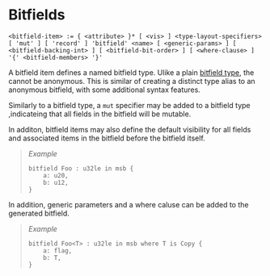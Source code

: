 # Bitfields
```
<bitfield-item> := { <attribute> }* [ <vis> ] <type-layout-specifiers> [ 'mut' ] [ 'record' ] 'bitfield' <name> [ <generic-params> ] [ <bitfield-backing-int> ] [ <bitfield-bit-order> ] [ <where-clause> ] '{' <bitfield-members> '}'
```

A bitfield item defines a named bitfield type.
Ulike a plain [bitfield type], the cannot be anonymous.
This is similar of creating a distinct type alias to an anonymous bitfield, with some additional syntax features.

Similarly to a bitfield type, a `mut` specifier may be added to a bitfield type ,indicateing that all fields in the bitfield will be mutable.

In additon, bitfield items may also define the default visibility for all fields and associated items in the bitfield before the bitfield itself.

> _Example_
> ```
> bitfield Foo : u32le in msb {
>     a: u20,
>     b: u12,
> }
> ```

In addition, generic parameters and a where caluse can be added to the generated bitfield.

> _Example_
> ```
> bitfield Foo<T> : u32le in msb where T is Copy {
>     a: flag,
>     b: T,
> }
> ```



[bitfield type]: ../type-system/types/composite-types/bitfield-types.md